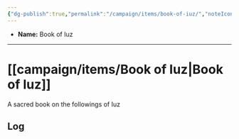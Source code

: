 ```yaml
---
{"dg-publish":true,"permalink":"/campaign/items/book-of-iuz/","noteIcon":"","created":"2025-10-26T09:26:50.137-07:00","updated":"2025-10-27T16:34:12.284-07:00"}
---
```



<p><span><ul>
<li dir="auto"><strong>Name:</strong> Book of Iuz</li>
</ul></span></p>

---

# [[campaign/items/Book of Iuz\|Book of Iuz]]
A sacred book on the followings of Iuz
## Log
